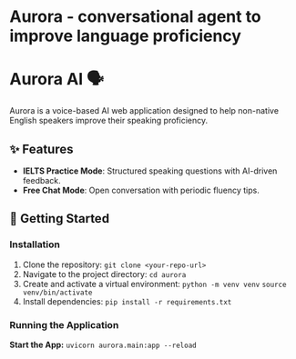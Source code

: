 # Aurora - conversational agent to improve language proficiency
# Aurora AI 🗣️

Aurora is a voice-based AI web application designed to help non-native English speakers improve their speaking proficiency.

## ✨ Features

- **IELTS Practice Mode**: Structured speaking questions with AI-driven feedback.
- **Free Chat Mode**: Open conversation with periodic fluency tips.

## 🚀 Getting Started

### Installation

1. Clone the repository: `git clone <your-repo-url>`
2. Navigate to the project directory: `cd aurora`
3. Create and activate a virtual environment:
   `python -m venv venv`
   `source venv/bin/activate`
4. Install dependencies: `pip install -r requirements.txt`

### Running the Application

**Start the App:** `uvicorn aurora.main:app --reload`
